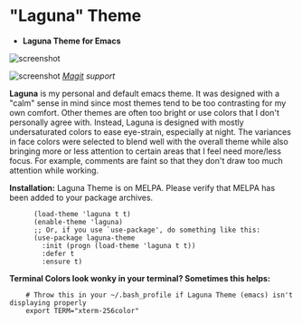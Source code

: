 # "Laguna" Theme
* **Laguna Theme for Emacs**

![screenshot](https://raw.githubusercontent.com/HenryNewcomer/laguna-theme/master/images/2020-09-22.png)

![screenshot](https://raw.githubusercontent.com/HenryNewcomer/laguna-theme/master/images/2020-09-28-magit.png)
*[Magit](https://magit.vc/) support*

**Laguna** is my personal and default emacs theme. It was designed with a "calm" sense in mind since most
themes tend to be too contrasting for my own comfort. Other themes are often too bright or use colors that
I don't personally agree with. Instead, Laguna is designed with mostly undersaturated colors to ease
eye-strain, especially at night. The variances in face colors were selected to blend well with
the overall theme while also bringing more or less attention to certain areas that I feel
need more/less focus. For example, comments are faint so that they don't draw too
much attention while working.

**Installation:**
  Laguna Theme is on MELPA. Please verify that MELPA has been added to your package archives.
```
      (load-theme 'laguna t t)
      (enable-theme 'laguna)
      ;; Or, if you use `use-package', do something like this:
      (use-package laguna-theme
        :init (progn (load-theme 'laguna t t))
        :defer t
        :ensure t)
 ```
**Terminal Colors look wonky in your terminal? Sometimes this helps:**
 ```
     # Throw this in your ~/.bash_profile if Laguna Theme (emacs) isn't displaying properly
     export TERM="xterm-256color"
 ```
